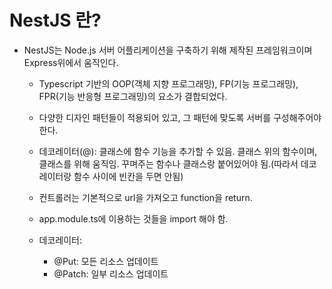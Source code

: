 # NestJS 란?

- NestJS는 Node.js 서버 어플리케이션을 구축하기 위해 제작된 프레임워크이며 Express위에서 움직인다.

  - Typescript 기반의 OOP(객체 지향 프로그래밍), FP(기능 프로그래밍), FPR(기능 반응형 프로그래밍)의 요소가 결합되었다.

  - 다양한 디자인 패턴들이 적용되어 있고, 그 패턴에 맞도록 서버를 구성해주어야 한다.

  - 데코레이터(@): 클래스에 함수 기능을 추가할 수 있음. 클래스 위의 함수이며, 클래스를 위해 움직임. 꾸며주는 함수나 클래스랑 붙어있어야 됨.(따라서 데코레이터랑 함수 사이에 빈칸을 두면 안됨)

  - 컨트롤러는 기본적으로 url을 가져오고 function을 return.

  - app.module.ts에 이용하는 것들을 import 해야 함.

  - 데코레이터:
    - @Put: 모든 리소스 업데이트
    - @Patch: 일부 리소스 업데이트
